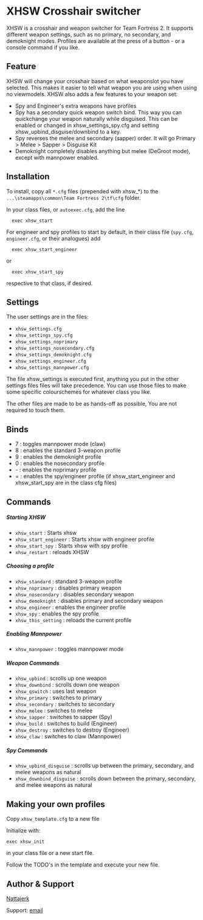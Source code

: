 # XHSW Crosshair switcher
XHSW is a crosshair and weapon switcher for Team Fortress 2.
It supports different weapon settings, such as no primary, no secondary, and demoknight modes. Profiles are available at the press of a button - or a console command if you like.


## Feature
XHSW will change your crosshair based on what weaponslot you have selected. This makes it easier to tell what weapon you are using when using no viewmodels. XHSW also adds a few features to your weapon set:

- Spy and Engineer's extra weapons have profiles
- Spy has a secondary quick weapon switch bind. This way you can quickchange your weapon naturally while disguised. This can be enabled or changed in xhsw_settings_spy.cfg and setting xhsw_upbind_disguise/downbind to a key.
- Spy reverses the melee and secondary (sapper) order. It will go Primary > Melee > Sapper > Disguise Kit
- Demoknight completely disables anything but melee (DeGroot mode), except with mannpower enabled.

## Installation
To install, copy all `*.cfg` files (prepended with xhsw_*) to the `...\steamapps\common\Team Fortress 2\tf\cfg` folder.

In your class files, or `autoexec.cfg`, add the line
```
  exec xhsw_start
```

For engineer and spy profiles to start by default, in their class file (`spy.cfg`, `engineer.cfg`, or their analogues) add
```
  exec xhsw_start_engineer
```
or
```
  exec xhsw_start_spy
```
respective to that class, if desired.

## Settings
The user settings are in the files:
- `xhsw_settings.cfg`
- `xhsw_settings_spy.cfg`
- `xhsw_settings_noprimary`
- `xhsw_settings_nosecondary.cfg`
- `xhsw_settings_demoknight.cfg`
- `xhsw_settings_engineer.cfg`
- `xhsw_settings_mannpower.cfg`

The file xhsw_settings is executed first, anything you put in the other settings files files will take precedence. You can use those files to make some specific colourschemes for whatever class you like.

The other files are made to be as hands-off as possible, You are not required to touch them.

## Binds
- 7 : toggles mannpower mode (claw)
- 8 : enables the standard 3-weapon profile
- 9 : enables the demoknight profile
- 0 : enables the nosecondary profile
- \- : enables the noprimary profile
- = : enables the spy/engineer profile (if xhsw_start_engineer and xhsw_start_spy are in the class cfg files)

## Commands
##### Starting XHSW
- `xhsw_start` : Starts xhsw
- `xhsw_start_engineer` : Starts xhsw with engineer profile
- `xhsw_start_spy` : Starts xhsw with spy profile
- `xhsw_restart` : reloads XHSW

##### Choosing a profile
- `xhsw_standard` : standard 3-weapon profile
- `xhsw_noprimary` : disables primary weapon
- `xhsw_nosecondary` : disables secondary weapon
- `xhsw_demoknight` : disables primary and secondary weapon
- `xhsw_engineer` : enables the engineer profile
- `xhsw_spy` : enables the spy profile
- `xhsw_this_setting` : reloads the current profile

##### Enabling Mannpower
- `xhsw_mannpower` : toggles mannpower mode

##### Weapon Commands
- `xhsw_upbind` : scrolls up one weapon
- `xhsw_downbind` : scrolls down one weapon
- `xhsw_qswitch` : uses last weapon
- `xhsw_primary` : switches to primary
- `xhsw_secondary` : switches to secondary
- `xhsw_melee` : switches to melee
- `xhsw_sapper` : switches to sapper (Spy)
- `xhsw_build` : switches to build (Engineer)
- `xhsw_destroy` : switches to destroy (Engineer)
- `xhsw_claw` : switches to claw (Mannpower)

##### Spy Commands
- `xhsw_upbind_disguise` : scrolls up between the primary, secondary, and melee weapons as natural
- `xhsw_downbind_disguise` : scrolls down between the primary, secondary, and melee weapons as natural


## Making your own profiles
Copy `xhsw_template.cfg` to a new file

Initialize with:
```
exec xhsw_init
```
in your class file or a new start file.

Follow the TODO's in the template and execute your new file.

## Author & Support
[Nattajerk](https://steamcommunity.com/id/nattajerk/)

Support: [email](mailto:nattakorps@gmail.com)
